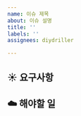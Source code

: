 ```yaml
---
name: 이슈 제목
about: 이슈 설명
title: ''
labels: ''
assignees: diydriller

---
```


## :sunny: 요구사항
## :cloud: 해야할 일

